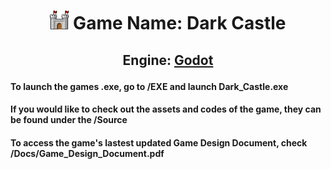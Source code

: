 # <p align="center"> <img src="https://github.com/Nansun1202/Nansun1202/blob/main/emoji/castle.gif?raw=true" width="30"/> Game Name: Dark Castle </p>

## <p align="center"> Engine: [Godot](https://godotengine.org/) </p> 

#### To launch the games .exe, go to /EXE and launch Dark_Castle.exe

#### If you would like to check out the assets and codes of the game, they can be found under the /Source

#### To access the game's lastest updated Game Design Document, check /Docs/Game_Design_Document.pdf
